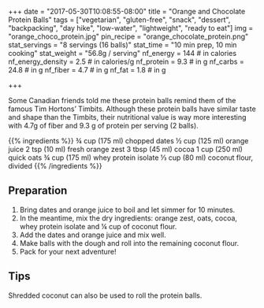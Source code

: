 +++
date = "2017-05-30T10:08:55-08:00"
title = "Orange and Chocolate Protein Balls"
tags = ["vegetarian", "gluten-free",  "snack", "dessert", "backpacking", "day hike", "low-water", "lightweight", "ready to eat"]
img = "orange_choco_protein.jpg"
pin_recipe = "orange_chocolate_protein.png"
stat_servings = "8 servings (16 balls)"
stat_time = "10 min prep, 10 min cooking"
stat_weight = "56.8g / serving"
nf_energy = 144 # in calories
nf_energy_density = 2.5 # in calories/g
nf_protein = 9.3 # in g
nf_carbs = 24.8 # in g
nf_fiber = 4.7 # in g
nf_fat = 1.8 # in g

+++

Some Canadian friends told me these protein balls remind them of the famous Tim Hortons’ Timbits. Although these protein balls have similar taste and shape than the Timbits, their nutritional value is way more interesting with 4.7g of fiber and 9.3 g of protein per serving (2 balls).

{{% ingredients %}}
¾ cup (175 ml) chopped dates
½ cup (125 ml) orange juice
2 tsp (10 ml) fresh orange zest
3 tbsp (45 ml) cocoa
1 cup (250 ml) quick oats
¾ cup (175 ml) whey protein isolate
⅓ cup (80 ml) coconut flour, divided
{{% /ingredients %}}

## Preparation

1. Bring dates and orange juice to boil and let simmer for 10 minutes. 
1. In the meantime, mix the dry ingredients: orange zest, oats, cocoa, whey protein isolate and ¼ cup of coconut flour.  
1. Add the dates and orange juice and mix well. 
1. Make balls with the dough and roll into the remaining coconut flour.  
1. Pack for your next adventure!

## Tips
Shredded coconut can also be used to roll the protein balls. 



